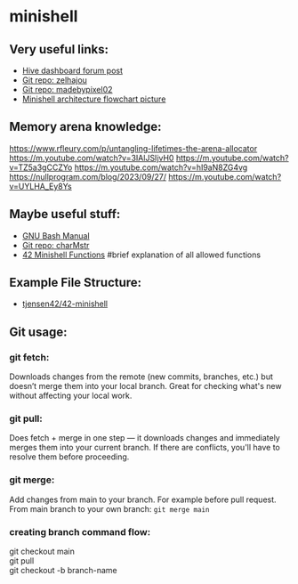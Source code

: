 # minishell

## Very useful links:

- [Hive dashboard forum post](https://dashboard.hive.fi/topics/101/messages?cursus_id=21)
- [Git repo: zelhajou](https://github.com/zelhajou/ft_unix_minishell)
- [Git repo: madebypixel02](https://gitlab.com/madebypixel02/minishell)
- [Minishell architecture flowchart picture](https://whimsical.com/minishell-architecture-big-picture-7b9N8PL3qHrddbs977mQ2J)

## Memory arena knowledge:
https://www.rfleury.com/p/untangling-lifetimes-the-arena-allocator
https://m.youtube.com/watch?v=3IAlJSIjvH0
https://m.youtube.com/watch?v=TZ5a3gCCZYo
https://m.youtube.com/watch?v=hI9aN8ZG4vg
https://nullprogram.com/blog/2023/09/27/
https://m.youtube.com/watch?v=UYLHA_Ey8Ys

## Maybe useful stuff:

- [GNU Bash Manual](https://www.gnu.org/software/bash/manual/bash.html)
- [Git repo: charMstr](https://github.com/charMstr/minishell)
- [42 Minishell Functions](https://42-cursus.gitbook.io/guide/rank-03/minishell/functions) #brief explanation of all allowed functions

## Example File Structure:

- [tjensen42/42-minishell](https://github.com/tjensen42/42-minishell/tree/main/)

## Git usage:

### git fetch:

Downloads changes from the remote (new commits, branches, etc.) but doesn’t merge them into your local branch. Great for checking what's new without affecting your local work.

### git pull:

Does fetch + merge in one step — it downloads changes and immediately merges them into your current branch. If there are conflicts, you'll have to resolve them before proceeding.

### git merge:

Add changes from main to your branch. For example before pull request.
From main branch to your own branch: `git merge main`

### creating branch command flow:

git checkout main  
git pull  
git checkout -b branch-name
